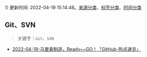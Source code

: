 :alarm_clock: 更新时间: 2022-04-19 15:14:48。[来源分类](../README.md)、[标签分类](../TAGS.md)、[时间分类](../TIMELINE.md)

## Git、SVN


> 关键字：`Git`、`SVN`



- [2022-04-19-马里奥制造，Ready~~GO！「GitHub-热点速览」](https://toutiao.io/k/70ltft5) 
